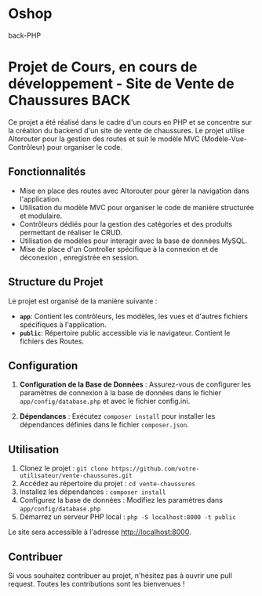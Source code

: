 # Oshop
back-PHP

# Projet de Cours, en cours de développement - Site de Vente de Chaussures BACK

Ce projet a été réalisé dans le cadre d'un cours en PHP et se concentre sur la création du backend d'un site de vente de chaussures. Le projet utilise Altorouter pour la gestion des routes et suit le modèle MVC (Modèle-Vue-Contrôleur) pour organiser le code.

## Fonctionnalités

- Mise en place des routes avec Altorouter pour gérer la navigation dans l'application.
- Utilisation du modèle MVC pour organiser le code de manière structurée et modulaire.
- Contrôleurs dédiés pour la gestion des catégories et des produits permettant de réaliser le CRUD.
- Utilisation de modèles pour interagir avec la base de données MySQL.
- Mise de place d'un Controller spécifique à la connexion et de déconexion , enregistrée en session.
  

## Structure du Projet

Le projet est organisé de la manière suivante :

- **`app`**: Contient les contrôleurs, les modèles, les vues et d'autres fichiers spécifiques à l'application.
- **`public`**: Répertoire public accessible via le navigateur. Contient le fichiers des Routes.


## Configuration

1. **Configuration de la Base de Données** : Assurez-vous de configurer les paramètres de connexion à la base de données dans le fichier `app/config/database.php` et avec le fichier config.ini.

2. **Dépendances** : Exécutez `composer install` pour installer les dépendances définies dans le fichier `composer.json`.

## Utilisation

1. Clonez le projet : `git clone https://github.com/votre-utilisateur/vente-chaussures.git`
2. Accédez au répertoire du projet : `cd vente-chaussures`
3. Installez les dépendances : `composer install`
4. Configurez la base de données : Modifiez les paramètres dans `app/config/database.php`
5. Démarrez un serveur PHP local : `php -S localhost:8000 -t public`

Le site sera accessible à l'adresse [http://localhost:8000](http://localhost:8000).

## Contribuer

Si vous souhaitez contribuer au projet, n'hésitez pas à ouvrir une pull request. Toutes les contributions sont les bienvenues !
